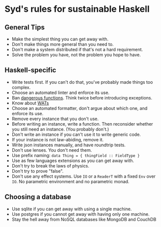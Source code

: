# Syd's rules for sustainable Haskell


## General Tips

* Make the simplest thing you can get away with.
* Don't make things more general than you need to.
* Don't make a system distributed if that's not a hard requirement.
* Solve the problem you have, not the problem you hope to have.

## Haskell-specific

* Write tests first. If you can't do that, you've probably made things too complex.
* Choose an automated linter and enforce its use.
* Ban [dangerous functions](https://github.com/NorfairKing/haskell-dangerous-functions). Think twice before introducing exceptions.
* Know about [WATs](https://github.com/NorfairKing/haskell-WAT)
* Choose an automated formatter, don't argue about which one, and enforce its use.
* Remove every instance that you don't use.
* Before writing an instance, write a function. Then reconsider whether you still need an instance. (You probably don't.)
* Don't write an instance if you can't use it to write generic code.
* If your instance is not law-abiding, remove it.
* Write json instances manually, and have roundtrip tests.
* Don't use lenses. You don't need them.
* Use prefix naming: `data Thing = { thingField :: FieldType }`
* Use as few languages extensions as you can get away with.
* Don't try to break the laws of physics.
* Don't try to prove "false".
* Don't use any effect systems. Use `IO` or a `ReaderT` with a fixed `Env` over `IO`. No parametric environment and no parametric monad.

## Choosing a database

* Use sqlite if you can get away with using a single machine.
* Use postgres if you cannot get away with having only one machine.
* Stay the hell away from NoSQL databases like MongoDB and CouchDB
